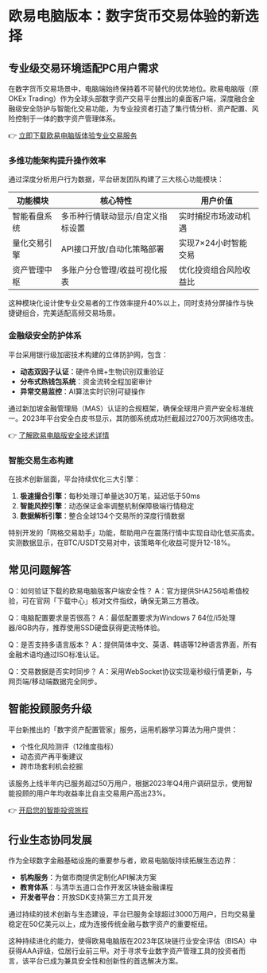 # 欧易电脑版本：数字货币交易体验的新选择

## 专业级交易环境适配PC用户需求
在数字货币交易场景中，电脑端始终保持着不可替代的优势地位。欧易电脑版（原OKEx Trading）作为全球头部数字资产交易平台推出的桌面客户端，深度融合金融级安全防护与智能化交易功能，为专业投资者打造了集行情分析、资产配置、风险控制于一体的数字资产管理体系。

👉 [立即下载欧易电脑版体验专业交易服务](https://bit.ly/okx_welcome)

### 多维功能架构提升操作效率
通过深度分析用户行为数据，平台研发团队构建了三大核心功能模块：

| 功能模块        | 核心特性                          | 用户价值                      |
|-----------------|-----------------------------------|-----------------------------|
| 智能看盘系统    | 多币种行情联动显示/自定义指标设置 | 实时捕捉市场波动机遇          |
| 量化交易引擎    | API接口开放/自动化策略部署        | 实现7×24小时智能交易          |
| 资产管理中枢    | 多账户分仓管理/收益可视化报表     | 优化投资组合风险收益比        |

这种模块化设计使专业交易者的工作效率提升40%以上，同时支持分屏操作与快捷键组合，完美适配高频交易场景。

### 金融级安全防护体系
平台采用银行级加密技术构建的立体防护网，包含：
- **动态双因子认证**：硬件令牌+生物识别双重验证
- **分布式热钱包系统**：资金流转全程加密审计
- **异常交易监控**：AI算法实时识别可疑操作

通过新加坡金融管理局（MAS）认证的合规框架，确保全球用户资产安全标准统一。2023年平台安全白皮书显示，其防御系统成功拦截超过2700万次网络攻击。

👉 [了解欧易电脑版安全技术详情](https://bit.ly/okx_welcome)

### 智能交易生态构建
在技术创新层面，平台持续优化三大引擎：
1. **极速撮合引擎**：每秒处理订单量达30万笔，延迟低于50ms
2. **智能风控引擎**：动态保证金率调整机制保障极端行情稳定
3. **数据解析引擎**：整合全球134个交易所的深度行情数据

特别开发的「网格交易助手」功能，帮助用户在震荡行情中实现自动化低买高卖。实测数据显示，在BTC/USDT交易对中，该策略年化收益可提升12-18%。

## 常见问题解答

Q：如何验证下载的欧易电脑版客户端安全性？
A：官方提供SHA256哈希值校验，可在官网「下载中心」核对文件指纹，确保无第三方篡改。

Q：电脑配置要求是否很高？
A：最低配置要求为Windows 7 64位/i5处理器/8GB内存，推荐使用SSD硬盘获得更流畅体验。

Q：是否支持多语言版本？
A：提供简体中文、英语、韩语等12种语言界面，所有金融术语均通过ISO标准认证。

Q：交易数据是否实时同步？
A：采用WebSocket协议实现毫秒级行情更新，与网页端/移动端数据完全同步。

## 智能投顾服务升级
平台新推出的「数字资产配置管家」服务，运用机器学习算法为用户提供：
- 个性化风险测评（12维度指标）
- 动态资产再平衡建议
- 跨市场套利机会挖掘

该服务上线半年内已服务超过50万用户，根据2023年Q4用户调研显示，使用智能投顾的用户年均收益率比自主交易用户高出23%。

👉 [开启您的智能投资旅程](https://bit.ly/okx_welcome)

## 行业生态协同发展
作为全球数字金融基础设施的重要参与者，欧易电脑版持续拓展生态边界：
- **机构服务**：为做市商提供定制化API解决方案
- **教育体系**：与清华五道口合作开发区块链金融课程
- **开发者平台**：开放SDK支持第三方工具开发

通过持续的技术创新与生态建设，平台已服务全球超过3000万用户，日均交易量稳定在50亿美元以上，成为连接传统金融与数字资产的重要枢纽。

这种持续进化的能力，使得欧易电脑版在2023年区块链行业安全评估（BISA）中获得AAA评级，位居行业前三甲。对于寻求专业数字资产管理工具的投资者而言，该平台已成为兼具安全性和创新性的首选解决方案。